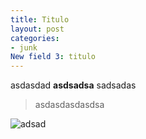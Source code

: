 ```yaml
---
title: Titulo
layout: post
categories:
- junk
New field 3: titulo
---
```


asdasdad  **asdsadsa** sadsadas


> asdasdasdasdsa

![adsad](http://)
